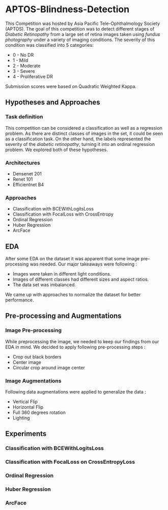 # APTOS-Blindness-Detection

This Competition was hosted by Asia Pacific Tele-Ophthalmology Society (APTOS). The goal of this competition was to detect different stages of _Diabetic Retinopathy_ from a large set of retina images taken using _fundus photography_ under a variety of imaging conditions. The severity of this condition was classified into 5 categories:

* 0 - No DR
* 1 - Mild
* 2 - Moderate
* 3 - Severe
* 4 - Proliferative DR

Submission scores were based on Quadratic Weighted Kappa.

## Hypotheses and Approaches

### Task definition
This competition can be considered a classification as well as a regression problem. As there are distinct classes of images in the set, it could be seen as a classification task. On the other hand, the labels represented the severity of the _diabetic retinopathy_, turning it into an ordinal regression problem. We explored both of these hypotheses.

### Architectures

* Densenet 201
* Renet 101
* Efficientnet B4

### Approaches

* Classification with BCEWithLogitsLoss
* Classification with FocalLoss with CrossEntropy
* Ordinal Regression
* Huber Regression
* ArcFace 

## EDA
After some EDA on the dataset it was apparent that some image pre-processing was needed. Our major takeaways were following :

* Images were taken in different light conditions.
* Images of different classes had different sizes and aspect ratios.
* The data set was imbalanced.

We came up with approaches to normalize the dataset for better performance.

## Pre-processing and Augmentations 
### Image Pre-processing
While preprocessing the image, we needed to keep our findings from our EDA in mind. We decided to apply following pre-processing steps :

* Crop out black borders
* Center image
* Circular crop around image center
### Image Augmentations
Following data augmentations were applied to generalize the data :

* Vertical Flip
* Horizontal Flip
* Full 360 degrees rotation
* Lighting

## Experiments
### Classification with BCEWithLogitsLoss
### Classification with FocalLoss on CrossEntropyLoss
### Ordinal Regression
### Huber Regression
### ArcFace
